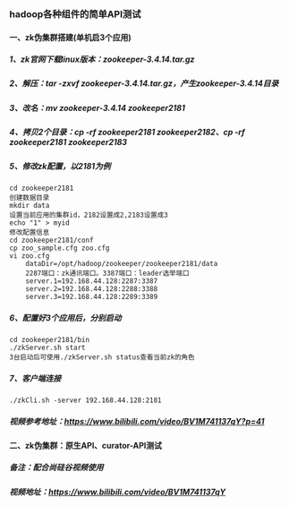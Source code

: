 ### hadoop各种组件的简单API测试
#### 一、zk伪集群搭建(单机启3个应用)
##### 1、zk官网下载linux版本：zookeeper-3.4.14.tar.gz
##### 2、解压：tar -zxvf zookeeper-3.4.14.tar.gz，产生zookeeper-3.4.14目录
##### 3、改名：mv zookeeper-3.4.14 zookeeper2181
##### 4、拷贝2个目录：cp -rf zookeeper2181 zookeeper2182、cp -rf zookeeper2181 zookeeper2183
##### 5、修改zk配置，以2181为例
    cd zookeeper2181
    创建数据目录
    mkdir data
    设置当前应用的集群id，2182设置成2,2183设置成3
    echo "1" > myid
    修改配置信息
    cd zookeeper2181/conf
    cp zoo_sample.cfg zoo.cfg
    vi zoo.cfg
        dataDir=/opt/hadoop/zookeeper/zookeeper2181/data
        2287端口：zk通讯端口。3387端口：leader选举端口
        server.1=192.168.44.128:2287:3387
        server.2=192.168.44.128:2288:3388
        server.3=192.168.44.128:2289:3389
##### 6、配置好3个应用后，分别启动
    cd zookeeper2181/bin
    ./zkServer.sh start
    3台启动后可使用./zkServer.sh status查看当前zk的角色
##### 7、客户端连接
    ./zkCli.sh -server 192.168.44.128:2181                   
##### 视频参考地址：https://www.bilibili.com/video/BV1M741137qY?p=41


#### 二、zk伪集群：原生API、curator-API测试
##### 备注：配合尚硅谷视频使用
##### 视频地址：https://www.bilibili.com/video/BV1M741137qY



